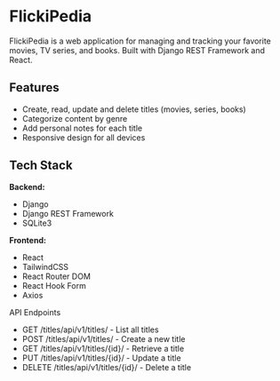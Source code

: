 # FlickiPedia

FlickiPedia is a web application for managing and tracking your favorite movies, TV series, and books. Built with Django REST Framework and React.

## Features

- Create, read, update and delete titles (movies, series, books)
- Categorize content by genre
- Add personal notes for each title
- Responsive design for all devices

## Tech Stack

**Backend:**
- Django
- Django REST Framework
- SQLite3

**Frontend:**
- React
- TailwindCSS
- React Router DOM
- React Hook Form
- Axios

API Endpoints
- GET /titles/api/v1/titles/ - List all titles
- POST /titles/api/v1/titles/ - Create a new title
- GET /titles/api/v1/titles/{id}/ - Retrieve a title
- PUT /titles/api/v1/titles/{id}/ - Update a title
- DELETE /titles/api/v1/titles/{id}/ - Delete a title